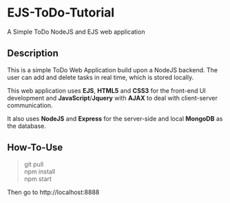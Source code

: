 # EJS-ToDo-Tutorial
A Simple ToDo NodeJS and EJS web application

## Description

This is a simple ToDo Web Application build upon a NodeJS backend. The user can add and delete tasks in real time, which is stored locally.

This web application uses **EJS**, **HTML5** and **CSS3** for the front-end UI development and **JavaScript**/**Jquery** with **AJAX** to deal with client-server communication.

It also uses **NodeJS** and **Express** for the server-side and local **MongoDB** as the database.

## How-To-Use

> git pull  
> npm install  
> npm start

Then go to http://localhost:8888

